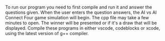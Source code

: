 To run our program you need to first compile and run it and answer the questions given. When the user enters the question answers, the AI vs AI Connect Four game simulation will begin. The cpp file may take a few minutes to open. The winner will be presented or if it's a draw that will be displayed. 
Compile these programs in either vscode, codeblocks or xcode, using the latest version of g++ compiler.
